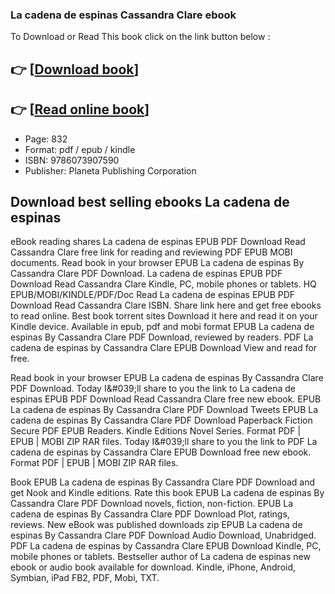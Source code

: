 ### La cadena de espinas Cassandra Clare ebook

To Download or Read This book click on the link button below :

## 👉  [**[Download book](http://ebooksharez.info/download.php?group=book&from=github.com&id=697070&lnk=1065 "Download book")**]

## 👉  [**[Read online book](http://ebooksharez.info/download.php?group=book&from=github.com&id=697070&lnk=1065 "Read online book")**]


* Page: 832
* Format: pdf / epub / kindle
* ISBN: 9786073907590
* Publisher: Planeta Publishing Corporation



## Download best selling ebooks La cadena de espinas


eBook reading shares La cadena de espinas EPUB PDF Download Read Cassandra Clare free link for reading and reviewing PDF EPUB MOBI documents. Read book in your browser EPUB La cadena de espinas By Cassandra Clare PDF Download. La cadena de espinas EPUB PDF Download Read Cassandra Clare Kindle, PC, mobile phones or tablets. HQ EPUB/MOBI/KINDLE/PDF/Doc Read La cadena de espinas EPUB PDF Download Read Cassandra Clare ISBN. Share link here and get free ebooks to read online. Best book torrent sites Download it here and read it on your Kindle device. Available in epub, pdf and mobi format EPUB La cadena de espinas By Cassandra Clare PDF Download, reviewed by readers. PDF La cadena de espinas by Cassandra Clare EPUB Download View and read for free.

Read book in your browser EPUB La cadena de espinas By Cassandra Clare PDF Download. Today I&amp;#039;ll share to you the link to La cadena de espinas EPUB PDF Download Read Cassandra Clare free new ebook. EPUB La cadena de espinas By Cassandra Clare PDF Download Tweets EPUB La cadena de espinas By Cassandra Clare PDF Download Paperback Fiction Secure PDF EPUB Readers. Kindle Editions Novel Series. Format PDF | EPUB | MOBI ZIP RAR files. Today I&amp;#039;ll share to you the link to PDF La cadena de espinas by Cassandra Clare EPUB Download free new ebook. Format PDF | EPUB | MOBI ZIP RAR files.

Book EPUB La cadena de espinas By Cassandra Clare PDF Download and get Nook and Kindle editions. Rate this book EPUB La cadena de espinas By Cassandra Clare PDF Download novels, fiction, non-fiction. EPUB La cadena de espinas By Cassandra Clare PDF Download Plot, ratings, reviews. New eBook was published downloads zip EPUB La cadena de espinas By Cassandra Clare PDF Download Audio Download, Unabridged. PDF La cadena de espinas by Cassandra Clare EPUB Download Kindle, PC, mobile phones or tablets. Bestseller author of La cadena de espinas new ebook or audio book available for download. Kindle, iPhone, Android, Symbian, iPad FB2, PDF, Mobi, TXT.






